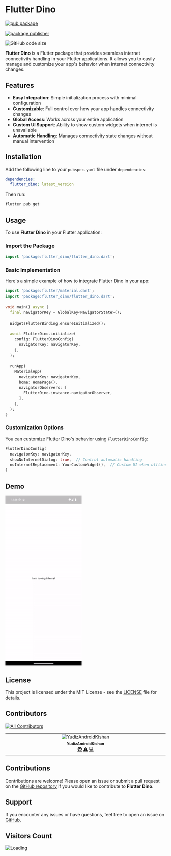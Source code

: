 # Flutter Dino #

[![pub package](https://img.shields.io/pub/v/flutter_dino.svg)](https://pub.dev/packages/flutter_dino)

[![package publisher](https://img.shields.io/pub/publisher/flutter_dino.svg)](https://pub.dev/packages/flutter_dino/publisher)

![GitHub code size](https://img.shields.io/github/languages/code-size/YudizAndroidKishan/flutter_dino)

**Flutter Dino** is a Flutter package that provides seamless internet connectivity handling in your Flutter applications. It allows you to easily manage and customize your app's behavior when internet connectivity changes.

## Features

- **Easy Integration**: Simple initialization process with minimal configuration
- **Customizable**: Full control over how your app handles connectivity changes
- **Global Access**: Works across your entire application
- **Custom UI Support**: Ability to show custom widgets when internet is unavailable
- **Automatic Handling**: Manages connectivity state changes without manual intervention

## Installation

Add the following line to your `pubspec.yaml` file under `dependencies`:

```yaml
dependencies:
  flutter_dino: latest_version
```

Then run:

```bash
flutter pub get
```

## Usage

To use **Flutter Dino** in your Flutter application:

### Import the Package

```dart
import 'package:flutter_dino/flutter_dino.dart';
```

### Basic Implementation

Here's a simple example of how to integrate Flutter Dino in your app:

```dart
import 'package:flutter/material.dart';
import 'package:flutter_dino/flutter_dino.dart';

void main() async {
  final navigatorKey = GlobalKey<NavigatorState>();
  
  WidgetsFlutterBinding.ensureInitialized();
  
  await FlutterDino.initialize(
    config: FlutterDinoConfig(
      navigatorKey: navigatorKey,
    ),
  );
  
  runApp(
    MaterialApp(
      navigatorKey: navigatorKey,
      home: HomePage(),
      navigatorObservers: [
        FlutterDino.instance.navigatorObserver,
      ],
    ),
  );
}
```

### Customization Options

You can customize Flutter Dino's behavior using `FlutterDinoConfig`:

```dart
FlutterDinoConfig(
  navigatorKey: navigatorKey,
  showNoInternetDialog: true,  // Control automatic handling
  noInternetReplacement: YourCustomWidget(),  // Custom UI when offline
)
```
## Demo

<img src="https://raw.githubusercontent.com/YudizAndroidKishan/flutter_dino/refs/heads/main/screenshots/flutter_dino.gif" width="240"/> 

## License

This project is licensed under the MIT License - see the [LICENSE](LICENSE) file for details.

## Contributors

[![All Contributors](https://img.shields.io/badge/all_contributors-1-orange.svg?style=flat-square)](#contributors-)

<table>
  <tbody>
    <tr>
      <td align="center" valign="top" width="14.28%"><a href="https://in.linkedin.com/in/kishan-sindhi"><img src="https://avatars.githubusercontent.com/u/171547052?v=4&size=64" width="100px;" alt="YudizAndroidKishan"/><br /><sub><b>YudizAndroidKishan</b></sub></a><br /><a href="#infra-YudizAndroidKishan" title="Infrastructure (Hosting, Build-Tools, etc)">🚇</a> <a href="https://github.com/YudizAndroidKishan/flutter_dino/commits?author=YudizAndroidKishan" title="Tests">⚠️</a> <a href="https://github.com/YudizAndroidKishan/flutter_dino/commits?author=YudizAndroidKishan" title="Code">💻</a></td>
    </tr>
  </tbody>
</table>


## Contributions

Contributions are welcome! Please open an issue or submit a pull request on the [GitHub repository](https://github.com/YudizAndroidKishan/flutter_dino) if you would like to contribute to **Flutter Dino**.

## Support

If you encounter any issues or have questions, feel free to open an issue on [GitHub](https://github.com/YudizAndroidKishan/flutter_dino/issues).

## Visitors Count
<img align="left" src = "https://profile-counter.glitch.me/flutter_dino/count.svg" alt ="Loading">
